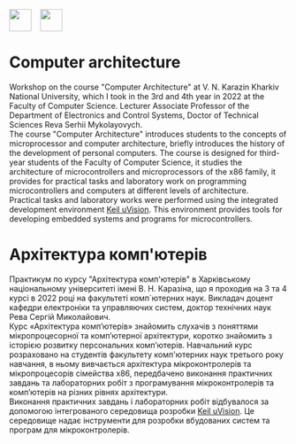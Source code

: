 <div style="display: flex;">
    <img src="https://static8.tgstat.ru/channels/_0/ce/ceecb42fcf878251779474152143188f.jpg" width="40" height="40">
    &nbsp;&nbsp;&nbsp;&nbsp;
    <img src="http://geometry.karazin.ua/themes/frontend/images/univer_logo.jpg" width="40" height="40">
</div>

# Computer architecture
Workshop on the course "Computer Architecture" at V. N. Karazin Kharkiv National University, which I took in the 3rd and 4th year in 2022 at the Faculty of Computer Science. Lecturer Associate Professor of the Department of Electronics and Control Systems, Doctor of Technical Sciences Reva Serhii Mykolayovych.\
The course "Computer Architecture" introduces students to the concepts of microprocessor and computer architecture, briefly introduces the history of the development of personal computers. 
The course is designed for third-year students of the Faculty of Computer Science, it studies the architecture of microcontrollers and microprocessors of the x86 family, 
it provides for practical tasks and laboratory work on programming microcontrollers and computers at different levels of architecture.\
Practical tasks and laboratory works were performed using the integrated development environment [Keil uVision](https://www.keil.com/product/). 
This environment provides tools for developing embedded systems and programs for microcontrollers.

# Архітектура комп'ютерів
Практикум по курсу "Архітектура комп'ютерів" в Харківському національному університеті імені В. Н. Каразіна, що я проходив на 3 та 4 курсі в 2022 році на факультеті комп`ютерних наук. Викладач доцент кафедри електроніки та управляючих систем,  доктор технічних наук Рева Сергій Миколайович.\
Курс «Архітектура комп’ютерів» знайомить слухачів з поняттями мікропроцесорної та комп’ютерної архітектури, коротко знайомить з історією розвитку персональних комп’ютерів. 
Навчальний курс розраховано на студентів факультету комп'ютерних наук третього року навчання, в ньому вивчається архітектура мікроконтролерів та мікропроцесорів сімейства х86, 
передбачено виконання практичних завдань та лабораторних робіт з програмування мікроконтролерів та комп’ютерів на різних рівнях архітектури.\
Виконання практичних завдань і лабораторних робіт відбувалося за допомогою інтегрованого середовища розробки [Keil uVision](https://www.keil.com/product/). 
Це середовище надає інструменти для розробки вбудованих систем та програм для мікроконтролерів.
